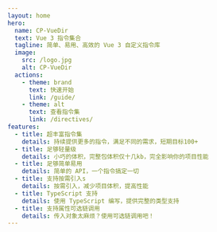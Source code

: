 ```yaml
---
layout: home
hero:
  name: CP-VueDir
  text: Vue 3 指令集合
  tagline: 简单、易用、高效的 Vue 3 自定义指令库
  image:
    src: /logo.jpg
    alt: CP-VueDir
  actions:
    - theme: brand
      text: 快速开始
      link: /guide/
    - theme: alt
      text: 查看指令集
      link: /directives/
features:
  - title: 超丰富指令集
    details: 持续提供更多的指令，满足不同的需求，短期目标100+
  - title: 足够轻量级
    details: 小巧的体积，完整包体积仅十几kb，完全影响你的项目性能
  - title: 足够简单易用
    details: 简单的 API，一个指令搞定一切
  - title: 支持按需引入s
    details: 按需引入，减少项目体积，提高性能
  - title: TypeScript 支持
    details: 使用 TypeScript 编写，提供完整的类型支持
  - title: 支持属性可选链调用
    details: 传入对象太麻烦？使用可选链调用吧！
---
```

